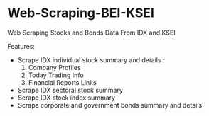# Web-Scraping-BEI-KSEI
Web Scraping Stocks and Bonds Data From IDX and KSEI

Features:
- Scrape IDX individual stock summary and details :
    1. Company Profiles
    2. Today Trading Info
    3. Financial Reports Links
- Scrape IDX sectoral stock summary
- Scrape IDX stock index summary
- Scrape corporate and government bonds summary and details